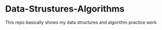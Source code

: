 # Data-Strustures-Algorithms
This repo basically shows my data structures and algorithm practice work

